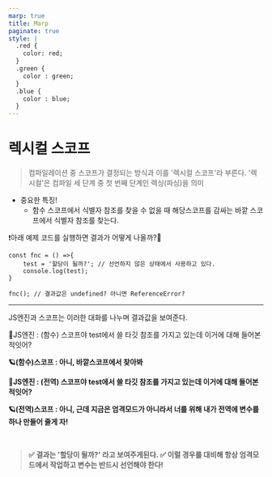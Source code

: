 ```yaml
---
marp: true
title: Marp
paginate: true
style: |
  .red {
    color: red;
  }
  .green {
    color : green;
  }
  .blue {
    color : blue;
  }
---
```


# 렉시컬 스코프

> 컴파일레이션 중 스코프가 결정되는 방식과 이를 '렉시컬 스코프'라 부른다.
> '렉시컬'은 컴파일 세 단계 중 첫 번째 단계인 렉싱(<span class='red'>파싱</span>)을 의미

- 중요한 특징!
  - 함수 스코프에서 식별자 참조를 찾을 수 없을 때 해당스코프를 감싸는 바깥 스코프에서 식별자 참조를 찾는다.

❗️아래 예제 코드를 실행하면 결과가 어떻게 나올까?🤔

```
const fnc = () =>{
    test = '할당이 될까?'; // 선언하지 않은 상태에서 사용하고 있다.
    console.log(test);
}

fnc(); // 결과값은 undefined? 아니면 ReferenceError?
```

---

JS엔진과 스코프는 이러한 대화를 나누며 결과값을 보여준다.

🔋JS엔진 : (함수) 스코프야 test에서 쓸 타깃 참조를 가지고 있는데 이거에 대해 들어본적잇어?

<b>

🪐(함수)스코프 : 아니, 바깥스코프에서 찾아봐

<b>

🔋JS엔진 : (전역) 스코프야 test에서 쓸 타깃 참조를 가지고 있는데 이거에 대해 들어본적잇어?

<b>

🪐(전역)스코프 : 아니, 근데 지금은 엄격모드가 아니라서 너를 위해 내가 전역에 변수를 하나 만들어 줄게 자!

<br>

> ✅ 결과는 '할당이 될까?' 라고 보여주게된다.
> ✅ 이럴 경우를 대비해 항상 엄격모드에서 작업하고 변수는 반드시 선언해야 한다!
